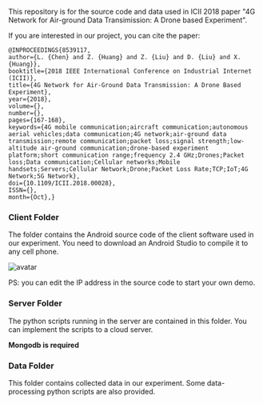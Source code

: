 This repository is for the source code and data used in ICII 2018 paper "4G Network for Air-ground Data Transimission: A Drone based Experiment".

If you are interested in our project, you can cite the paper:

```
@INPROCEEDINGS{8539117, 
author={L. {Chen} and Z. {Huang} and Z. {Liu} and D. {Liu} and X. {Huang}}, 
booktitle={2018 IEEE International Conference on Industrial Internet (ICII)}, 
title={4G Network for Air-Ground Data Transmission: A Drone Based Experiment}, 
year={2018}, 
volume={}, 
number={}, 
pages={167-168}, 
keywords={4G mobile communication;aircraft communication;autonomous aerial vehicles;data communication;4G network;air-ground data transmission;remote communication;packet loss;signal strength;low-altitude air-ground communication;drone-based experiment platform;short communication range;frequency 2.4 GHz;Drones;Packet loss;Data communication;Cellular networks;Mobile handsets;Servers;Cellular Network;Drone;Packet Loss Rate;TCP;IoT;4G Network;5G Network}, 
doi={10.1109/ICII.2018.00028}, 
ISSN={}, 
month={Oct},}
```

### Client Folder

The folder contains the Android source code of the client software used in our experiment. You need to download an Android Studio to compile it to any cell phone.

![avatar](http://lukerr.com/image/cellphone.jpg)

PS: you can edit the IP address in the source code to start your own demo.

### Server Folder

The python scripts running in the server are contained in this folder. You can implement the scripts to a cloud server.

**Mongodb is required**

### Data Folder

This folder contains collected data in our experiment. Some data-processing python scripts are also provided.